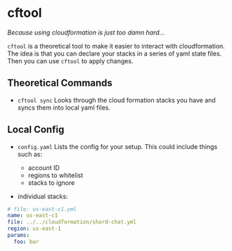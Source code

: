 # cftool

*Because using cloudformation is just too damn hard...*

`cftool` is a theoretical tool to make it easier to interact with
cloudformation. The idea is that you can declare your stacks in a series of
yaml state files. Then you can use `cftool` to apply changes.

## Theoretical Commands

* `cftool sync`
	Looks through the cloud formation stacks you have and syncs them into
	local yaml files.


## Local Config

* `config.yaml`
	Lists the config for your setup. This could include things such as:
	- account ID
	- regions to whitelist
	- stacks to ignore

* individual stacks:

```yaml
# file: us-east-c1.yml
name: us-east-c1
file: ../../cloudformation/shard-chat.yml
region: us-east-1
params:
  foo: bar
```
